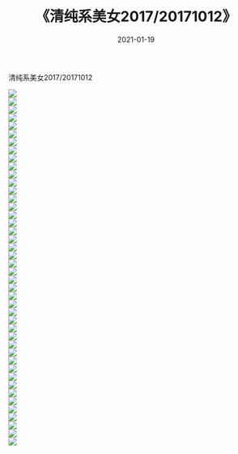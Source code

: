 ﻿---
layout: post
title:  《清纯系美女2017/20171012》
date:   2021-01-19
img: http://pic.660000.xyz/1:/清纯系美女/2017/20171012/000.jpg
categories: [美女, 清纯, 唯美]
---

清纯系美女2017/20171012

 ![](http://pic.660000.xyz/1:/清纯系美女/2017/20171012/001.png) <br>![](http://pic.660000.xyz/1:/清纯系美女/2017/20171012/002.png) <br>![](http://pic.660000.xyz/1:/清纯系美女/2017/20171012/003.png) <br>![](http://pic.660000.xyz/1:/清纯系美女/2017/20171012/004.png) <br>![](http://pic.660000.xyz/1:/清纯系美女/2017/20171012/005.png) <br>![](http://pic.660000.xyz/1:/清纯系美女/2017/20171012/006.png) <br>![](http://pic.660000.xyz/1:/清纯系美女/2017/20171012/007.png) <br>![](http://pic.660000.xyz/1:/清纯系美女/2017/20171012/008.png) <br>![](http://pic.660000.xyz/1:/清纯系美女/2017/20171012/009.png) <br>![](http://pic.660000.xyz/1:/清纯系美女/2017/20171012/010.png) <br>![](http://pic.660000.xyz/1:/清纯系美女/2017/20171012/011.png) <br>![](http://pic.660000.xyz/1:/清纯系美女/2017/20171012/012.png) <br>![](http://pic.660000.xyz/1:/清纯系美女/2017/20171012/013.png) <br>![](http://pic.660000.xyz/1:/清纯系美女/2017/20171012/014.png) <br>![](http://pic.660000.xyz/1:/清纯系美女/2017/20171012/015.png) <br>![](http://pic.660000.xyz/1:/清纯系美女/2017/20171012/016.png) <br>![](http://pic.660000.xyz/1:/清纯系美女/2017/20171012/017.png) <br>![](http://pic.660000.xyz/1:/清纯系美女/2017/20171012/018.png) <br>![](http://pic.660000.xyz/1:/清纯系美女/2017/20171012/019.png) <br>![](http://pic.660000.xyz/1:/清纯系美女/2017/20171012/020.png) <br>![](http://pic.660000.xyz/1:/清纯系美女/2017/20171012/021.png) <br>![](http://pic.660000.xyz/1:/清纯系美女/2017/20171012/022.png) <br>![](http://pic.660000.xyz/1:/清纯系美女/2017/20171012/023.png) <br>![](http://pic.660000.xyz/1:/清纯系美女/2017/20171012/024.png) <br>![](http://pic.660000.xyz/1:/清纯系美女/2017/20171012/025.png) <br>![](http://pic.660000.xyz/1:/清纯系美女/2017/20171012/026.png) <br>![](http://pic.660000.xyz/1:/清纯系美女/2017/20171012/027.png) <br>![](http://pic.660000.xyz/1:/清纯系美女/2017/20171012/028.png) <br>![](http://pic.660000.xyz/1:/清纯系美女/2017/20171012/029.png) <br>![](http://pic.660000.xyz/1:/清纯系美女/2017/20171012/030.png) <br>![](http://pic.660000.xyz/1:/清纯系美女/2017/20171012/031.png) <br>![](http://pic.660000.xyz/1:/清纯系美女/2017/20171012/032.png) <br>![](http://pic.660000.xyz/1:/清纯系美女/2017/20171012/033.png) <br>![](http://pic.660000.xyz/1:/清纯系美女/2017/20171012/034.png) <br>![](http://pic.660000.xyz/1:/清纯系美女/2017/20171012/035.png) <br>![](http://pic.660000.xyz/1:/清纯系美女/2017/20171012/036.png) <br>![](http://pic.660000.xyz/1:/清纯系美女/2017/20171012/037.png) <br>![](http://pic.660000.xyz/1:/清纯系美女/2017/20171012/038.png) <br>![](http://pic.660000.xyz/1:/清纯系美女/2017/20171012/039.png) <br>![](http://pic.660000.xyz/1:/清纯系美女/2017/20171012/040.png) <br>![](http://pic.660000.xyz/1:/清纯系美女/2017/20171012/041.png) <br>![](http://pic.660000.xyz/1:/清纯系美女/2017/20171012/042.png) <br>![](http://pic.660000.xyz/1:/清纯系美女/2017/20171012/043.png) <br>![](http://pic.660000.xyz/1:/清纯系美女/2017/20171012/044.png) <br>